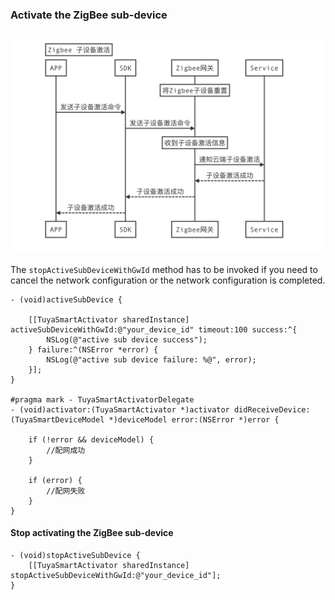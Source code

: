 ### Activate the ZigBee sub-device

#### ![sub device](./images/ios-sdk-act-zigbeesub.png)

The `stopActiveSubDeviceWithGwId` method has to be invoked if you need to cancel the network configuration or the network configuration is completed.

```objc
- (void)activeSubDevice {

	[[TuyaSmartActivator sharedInstance] activeSubDeviceWithGwId:@"your_device_id" timeout:100 success:^{
		NSLog(@"active sub device success");
	} failure:^(NSError *error) {
		NSLog(@"active sub device failure: %@", error);
	}];
}

#pragma mark - TuyaSmartActivatorDelegate
- (void)activator:(TuyaSmartActivator *)activator didReceiveDevice:(TuyaSmartDeviceModel *)deviceModel error:(NSError *)error {
    
    if (!error && deviceModel) {
		//配网成功
    }
    
    if (error) {
        //配网失败
    }  
}
```

#### Stop activating the ZigBee sub-device

```objc
- (void)stopActiveSubDevice {
	[[TuyaSmartActivator sharedInstance] stopActiveSubDeviceWithGwId:@"your_device_id"];
}
```

